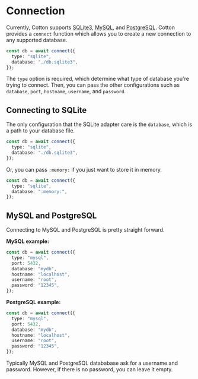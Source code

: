 # Connection

Currently, Cotton supports [SQLite3](https://sqlite.org), [MySQL](https://mysql.com), and [PostgreSQL](https://postgresql.org). Cotton provides a `connect` function which allows you to create a new connection to any supported database.

```ts
const db = await connect({
  type: "sqlite",
  database: "./db.sqlite3",
});
```

The `type` option is required, which determine what type of database you're trying to connect. Then, you can pass the other configurations such as `database`, `port`, `hostname`, `username`, and `password`.

## Connecting to SQLite

The only configuration that the SQLite adapter care is the `database`, which is a path to your database file.

```ts
const db = await connect({
  type: "sqlite",
  database: "./db.sqlite3",
});
```

Or, you can pass `:memory:` if you just want to store it in memory.

```ts
const db = await connect({
  type: "sqlite",
  database: ":memory:",
});
```

## MySQL and PostgreSQL

Connecting to MySQL and PostgreSQL is pretty straight forward.

**MySQL example:**

```ts
const db = await connect({
  type: "mysql",
  port: 5432,
  database: "mydb",
  hostname: "localhost",
  username: "root",
  password: "12345",
});
```

**PostgreSQL example:**

```ts
const db = await connect({
  type: "mysql",
  port: 5432,
  database: "mydb",
  hostname: "localhost",
  username: "root",
  password: "12345",
});
```

Typically MySQL and PostgreSQL datababase ask for a username and password. However, if there is no password, you can leave it empty.
